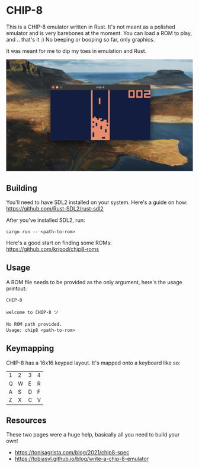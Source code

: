 # CHIP-8
This is a CHIP-8 emulator written in Rust. 
It's not meant as a polished emulator and is very barebones at the moment.
You can load a ROM to play, and .. that's it :) No beeping or booping so far, only graphics.

It was meant for me to dip my toes in emulation and Rust.

![chip-8 screenshot](screenshot.png)

## Building
You'll need to have SDL2 installed on your system. 
Here's a guide on how: https://github.com/Rust-SDL2/rust-sdl2

After you've installed SDL2, run:
```
cargo run -- <path-to-rom>
```

Here's a good start on finding some ROMs: https://github.com/kripod/chip8-roms

## Usage
A ROM file needs to be provided as the only argument, here's the usage printout:
```
CHIP-8

welcome to CHIP-8 ツ

No ROM path provided.
Usage: chip8 <path-to-rom>
```

## Keymapping
CHIP-8 has a 16x16 keypad layout. 
It's mapped onto a keyboard like so:

|   |   |   |   |
|---|---|---|---|
| 1 | 2 | 3 | 4 |
| Q | W | E | R |
| A | S | D | F |
| Z | X | C | V |

## Resources
These two pages were a huge help, basically all you need to build your own!
- https://tonisagrista.com/blog/2021/chip8-spec
- https://tobiasvl.github.io/blog/write-a-chip-8-emulator
